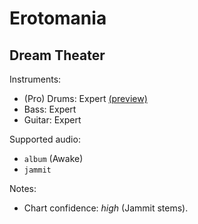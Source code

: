 # Erotomania

## Dream Theater

Instruments:

  * (Pro) Drums: Expert
    [(preview)](http://pages.cs.wisc.edu/~tolly/customs/?artist=dream-theater&title=erotomania)
  * Bass: Expert
  * Guitar: Expert

Supported audio:

  * `album` (Awake)
  * `jammit`

Notes:

  * Chart confidence: *high* (Jammit stems).
